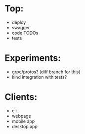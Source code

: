 # Top:
- deploy
- swagger
- code TODOs
- tests

# Experiments:
- grpc/protos? (diff branch for this)
- kind integration with tests?

# Clients:
- cli
- webpage
- mobile app
- desktop app